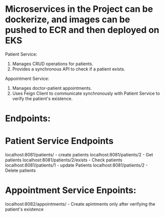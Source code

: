 Microservices in the Project can be dockerize, and images can be pushed to ECR and then deployed on EKS
=======================================================================================================
Patient Service:
1) Manages CRUD operations for patients. 
2) Provides a synchronous API to check if a patient exists.

Appointment Service: 
1) Manages doctor-patient appointments. 
2) Uses Feign Client to communicate synchronously with Patient Service to verify the patient's existence.

Endpoints:
=================================================================
Patient Service Endpoints
=======================================================
localhost:8081/patients/ - create patients
localhost:8081/patients/2 - Get patients
localhost:8081/patients/2/exists - Check patients 
localhost:8081/patients/1 - update Patients
localhost:8081/patients/2 - Delete patients

Appointment Service Enpoints:
==============================================================
localhost:8082/appointments/ - Create apintments only after verifying the patient's existence

